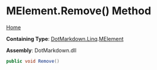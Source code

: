 <a name="_top"></a>

# MElement\.Remove\(\) Method

[Home](../../../../README.md#_top)

**Containing Type**: [DotMarkdown.Linq](../../README.md#_top)\.[MElement](../README.md#_top)

**Assembly**: DotMarkdown\.dll

```csharp
public void Remove()
```

